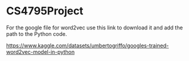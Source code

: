 # CS4795Project

For the google file for word2vec use this link to download it and add the path to the Python code.

https://www.kaggle.com/datasets/umbertogriffo/googles-trained-word2vec-model-in-python
